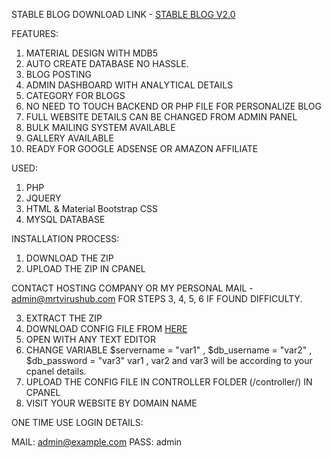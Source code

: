 STABLE BLOG DOWNLOAD LINK - [STABLE BLOG V2.0](https://github.com/tamzid958/blog/releases/tag/v2.0)

FEATURES:

1. MATERIAL DESIGN WITH MDB5
2. AUTO CREATE DATABASE NO HASSLE.
3. BLOG POSTING
4. ADMIN DASHBOARD WITH ANALYTICAL DETAILS
5. CATEGORY FOR BLOGS
6. NO NEED TO TOUCH BACKEND OR PHP FILE FOR PERSONALIZE BLOG
7. FULL WEBSITE DETAILS CAN BE CHANGED FROM ADMIN PANEL
8. BULK MAILING SYSTEM AVAILABLE
9. GALLERY AVAILABLE
10. READY FOR GOOGLE ADSENSE OR AMAZON AFFILIATE

USED:

1. PHP
2. JQUERY
3. HTML & Material Bootstrap CSS
4. MYSQL DATABASE

INSTALLATION PROCESS:

1. DOWNLOAD THE ZIP
2. UPLOAD THE ZIP IN CPANEL

CONTACT HOSTING COMPANY OR MY PERSONAL MAIL - admin@mrtvirushub.com FOR STEPS 3, 4, 5, 6
IF FOUND DIFFICULTY.

3. EXTRACT THE ZIP
4. DOWNLOAD CONFIG FILE FROM [HERE](https://drive.google.com/file/d/1UlFt-y81lQPkh9JMwZ1zSrMdQctAQVom/view?usp=sharing)
5. OPEN WITH ANY TEXT EDITOR
6. CHANGE VARIABLE $servername = "var1" , $db_username = "var2" , $db_password = "var3"
   var1 , var2 and var3 will be according to your cpanel details.
7. UPLOAD THE CONFIG FILE IN CONTROLLER FOLDER (/controller/) IN CPANEL
8. VISIT YOUR WEBSITE BY DOMAIN NAME

ONE TIME USE LOGIN DETAILS:

MAIL: admin@example.com
PASS: admin
